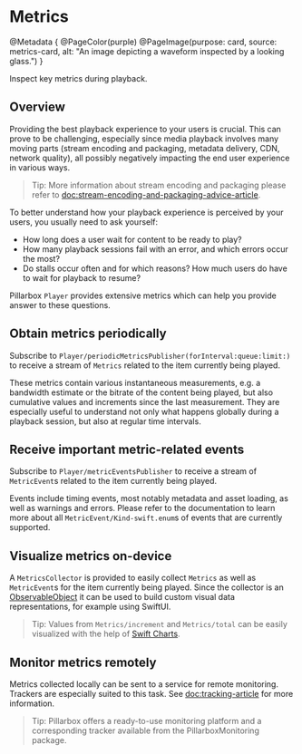 # Metrics

@Metadata {
    @PageColor(purple)
    @PageImage(purpose: card, source: metrics-card, alt: "An image depicting a waveform inspected by a looking glass.")
}

Inspect key metrics during playback.

## Overview

Providing the best playback experience to your users is crucial. This can prove to be challenging, especially since media playback involves many moving parts (stream encoding and packaging, metadata delivery, CDN, network quality), all possibly negatively impacting the end user experience in various ways.

> Tip: More information about stream encoding and packaging please refer to <doc:stream-encoding-and-packaging-advice-article>.

To better understand how your playback experience is perceived by your users, you usually need to ask yourself:

- How long does a user wait for content to be ready to play?
- How many playback sessions fail with an error, and which errors occur the most?
- Do stalls occur often and for which reasons? How much users do have to wait for playback to resume?

Pillarbox ``Player`` provides extensive metrics which can help you provide answer to these questions.

## Obtain metrics periodically

Subscribe to ``Player/periodicMetricsPublisher(forInterval:queue:limit:)`` to receive a stream of ``Metrics`` related to the item currently being played.

These metrics contain various instantaneous measurements, e.g. a bandwidth estimate or the bitrate of the content being played, but also cumulative values and increments since the last measurement. They are especially useful to understand not only what happens globally during a playback session, but also at regular time intervals.

## Receive important metric-related events

Subscribe to ``Player/metricEventsPublisher`` to receive a stream of ``MetricEvent``s related to the item currently being played.

Events include timing events, most notably metadata and asset loading, as well as warnings and errors. Please refer to the documentation to learn more about all ``MetricEvent/Kind-swift.enum``s of events that are currently supported.

## Visualize metrics on-device

A ``MetricsCollector`` is provided to easily collect ``Metrics`` as well as ``MetricEvent``s for the item currently being played. Since the collector is an [ObservableObject](https://developer.apple.com/documentation/combine/observableobject) it can be used to build custom visual data representations, for example using SwiftUI.

> Tip: Values from ``Metrics/increment`` and ``Metrics/total`` can be easily visualized with the help of [Swift Charts](https://developer.apple.com/documentation/charts).  

## Monitor metrics remotely

Metrics collected locally can be sent to a service for remote monitoring. Trackers are especially suited to this task. See <doc:tracking-article> for more information.

> Tip: Pillarbox offers a ready-to-use monitoring platform and a corresponding tracker available from the PillarboxMonitoring package.
